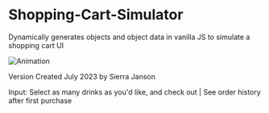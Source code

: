 # Shopping-Cart-Simulator
Dynamically generates objects and object data in vanilla JS to simulate a shopping cart UI

![Animation](https://github.com/sierrajanson/Shopping-Cart-Simulator/assets/60485703/b77a954c-c1d7-44a5-828f-92fd5949b6cd)

Version Created July 2023 by Sierra Janson

Input: Select as many drinks as you'd like, and check out | See order history after first purchase
